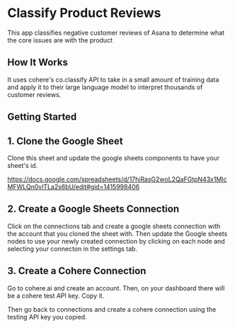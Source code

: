 # Classify Product Reviews

This app classifies negative customer reviews of Asana to determine what the core issues are with the product

## How It Works

It uses cohere's co.classify API to take in a small amount of training data and apply it to their large language model to interpret thousands of customer reviews.


## Getting Started


## 1. Clone the Google Sheet

Clone this sheet and update the google sheets components to have your sheet's id.

https://docs.google.com/spreadsheets/d/17hiRasG2woL2QaFGtpN43x1MlcMFWLQn0vlTLa2s6bU/edit#gid=1415998406

## 2. Create a Google Sheets Connection

Click on the connections tab and create a google sheets connection with the account that you cloned the sheet with.
Then update the Google sheets nodes to use your newly created connection by clicking on each node and selecting your connecton in the settings tab.

## 3. Create a Cohere Connection

Go to cohere.ai and create an account. Then, on your dashboard there will be a cohere test API key. Copy it.

Then go back to connections and create a cohere connection using the testing API key you copied.